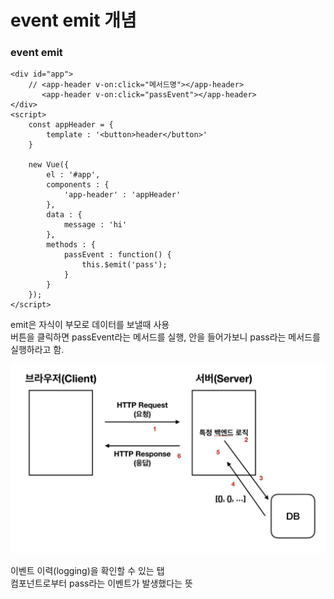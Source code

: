 # event emit 개념

### event emit

    <div id="app">
        // <app-header v-on:click="메서드명"></app-header>
           <app-header v-on:click="passEvent"></app-header>
    </div>
    <script>
        const appHeader = {
            template : '<button>header</button>'
        }

        new Vue({
            el : '#app',
            components : {
                'app-header' : 'appHeader'
            },
            data : {
                message : 'hi'
            },
            methods : {
                passEvent : function() {
                    this.$emit('pass');
                }
            }
        });
    </script>
    
 emit은 자식이 부모로 데이터를 보낼때 사용  
 버튼을 클릭하면 passEvent라는 메서드를 실행, 안을 들어가보니 pass라는 메서드를 실행하라고 함.





![06](./img/06.JPG)

이벤트 이력(logging)을 확인할 수 있는 탭  
<app-header>컴포넌트로부터 pass라는 이벤트가 발생했다는 뜻




